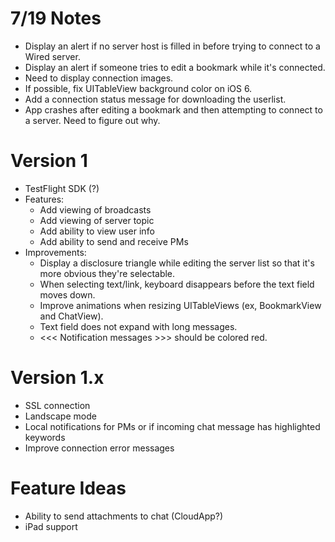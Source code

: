# 7/19 Notes
* Display an alert if no server host is filled in before trying to connect to a Wired server.
* Display an alert if someone tries to edit a bookmark while it's connected.
* Need to display connection images.
* If possible, fix UITableView background color on iOS 6.
* Add a connection status message for downloading the userlist.
* App crashes after editing a bookmark and then attempting to connect to a server. Need to figure out why.

# Version 1
* TestFlight SDK (?)
* Features:
    * Add viewing of broadcasts
    * Add viewing of server topic
    * Add ability to view user info
    * Add ability to send and receive PMs
* Improvements:
   * Display a disclosure triangle while editing the server list so that it's more obvious they're selectable.
   * When selecting text/link, keyboard disappears before the text field moves down.
   * Improve animations when resizing UITableViews (ex, BookmarkView and ChatView).
   * Text field does not expand with long messages.
   * <<< Notification messages >>> should be colored red.

# Version 1.x
* SSL connection
* Landscape mode
* Local notifications for PMs or if incoming chat message has highlighted keywords
* Improve connection error messages

# Feature Ideas
* Ability to send attachments to chat (CloudApp?)
* iPad support
